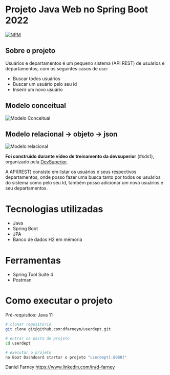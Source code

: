 
# Projeto Java Web no Spring Boot 2022
[![NPM](https://img.shields.io/npm/l/react)](https://github.com/dfarneym/userdept/blob/main/LICENCE) 

## Sobre o projeto

Usuários e departamentos é um pequeno sistema (API REST) de usuários e departamentos, com os seguintes casos de uso:

- Buscar todos usuários
- Buscar um usuário pelo seu id
- Inserir um novo usuário

## Modelo conceitual
![Modelo Conceitual](https://user-images.githubusercontent.com/53848638/170318466-31582fb6-b476-4886-bdcc-47cb1b2cffbe.PNG)

## Modelo relacional -> objeto -> json
![Modelo relacional](https://user-images.githubusercontent.com/53848638/170319921-2596bd01-793a-4eac-9772-9833bc4d4cf7.PNG)

**Foi construído durante vídeo de treinamento da devsuperior** (#sds1), organizado pela [DevSuperior](https://www.youtube.com/c/DevSuperior  "No canal da DevSuperior").

A API(REST) consiste em listar os usuários e seus respectivos departamentos, onde posso fazer uma busca tanto por todos os usuários do sistema como pelo seu Id, também posso adicionar um novo usuários e seu departamentos.

# Tecnologias utilizadas
- Java
- Spring Boot
- JPA 
- Banco de dados H2 em mémoria

# Ferramentas
- Spring Tool Suite 4
- Postman

# Como executar o projeto

Pré-requisitos: Java 11

```bash
# clonar repositório
git clone git@github.com:dfarneym/userdept.git

# entrar na pasta do projeto
cd userdept

# executar o projeto
no Boot Dashdoard startar o projeto "userdept[:8080]"

```
Daniel Farney
https://www.linkedin.com/in/d-farney
